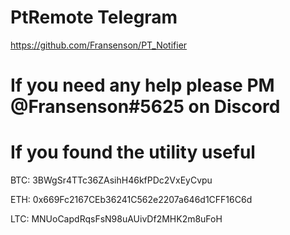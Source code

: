 # PtRemote Telegram
https://github.com/Fransenson/PT_Notifier

# If you need any help please PM @Fransenson#5625 on Discord

# If you found the utility useful

BTC: 3BWgSr4TTc36ZAsihH46kfPDc2VxEyCvpu

ETH: 0x669Fc2167CEb36241C562e2207a646d1CFF16C6d

LTC: MNUoCapdRqsFsN98uAUivDf2MHK2m8uFoH
